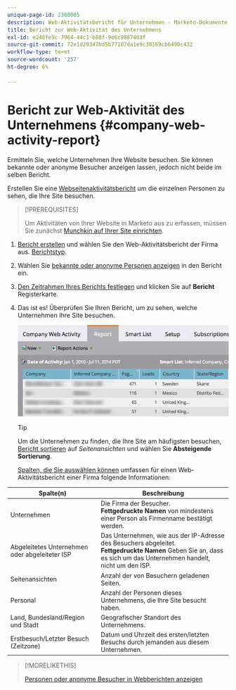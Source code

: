 ```yaml
---
unique-page-id: 2360005
description: Web-Aktivitätsbericht für Unternehmen - Marketo-Dokumente - Produktdokumentation
title: Bericht zur Web-Aktivität des Unternehmens
exl-id: e248fe5c-7964-44c1-b88f-9e6c9887403f
source-git-commit: 72e1d29347bd5b77107da1e9c30169cb6490c432
workflow-type: tm+mt
source-wordcount: '257'
ht-degree: 6%

---
```


# Bericht zur Web-Aktivität des Unternehmens {#company-web-activity-report}

Ermitteln Sie, welche Unternehmen Ihre Website besuchen. Sie können bekannte oder anonyme Besucher anzeigen lassen, jedoch nicht beide im selben Bericht.

Erstellen Sie eine [Webseitenaktivitätsbericht](/help/marketo/product-docs/reporting/basic-reporting/report-types/web-page-activity-report.md) um die einzelnen Personen zu sehen, die Ihre Site besuchen.

>[!PREREQUISITES]
>
>Um Aktivitäten von Ihrer Website in Marketo aus zu erfassen, müssen Sie zunächst [Munchkin auf Ihrer Site einrichten](/help/marketo/product-docs/administration/additional-integrations/add-munchkin-tracking-code-to-your-website.md).

1. [Bericht erstellen](/help/marketo/product-docs/reporting/basic-reporting/creating-reports/create-a-report-in-a-program.md) und wählen Sie den Web-Aktivitätsbericht der Firma aus. [Berichtstyp](report-type-overview.md).

1. Wählen Sie [bekannte oder anonyme Personen anzeigen](/help/marketo/product-docs/reporting/basic-reporting/report-activity/display-people-or-anonymous-visitors-in-web-reports.md) in den Bericht ein.

1. [Den Zeitrahmen Ihres Berichts festlegen](/help/marketo/product-docs/reporting/basic-reporting/editing-reports/change-a-report-time-frame.md) und klicken Sie auf **Bericht** Registerkarte.

1. Das ist es! Überprüfen Sie Ihren Bericht, um zu sehen, welche Unternehmen Ihre Site besuchen.

   ![](assets/image2014-9-16-11-3a0-3a24.png)

   >[!TIP]
   >
   >Um die Unternehmen zu finden, die Ihre Site am häufigsten besuchen, [Bericht sortieren](/help/marketo/product-docs/reporting/basic-reporting/editing-reports/sort-report-on-columns.md) auf _Seitenansichten_ und wählen Sie **Absteigende Sortierung**.

   [Spalten, die Sie auswählen können](/help/marketo/product-docs/reporting/basic-reporting/editing-reports/select-report-columns.md) umfassen für einen Web-Aktivitätsbericht einer Firma folgende Informationen:

<table> 
 <thead> 
  <tr> 
   <th>Spalte(n)</th> 
   <th>Beschreibung</th> 
  </tr> 
 </thead> 
 <tbody> 
  <tr> 
   <td>Unternehmen</td> 
   <td>Die Firma der Besucher.<br> <strong>Fettgedruckte Namen</strong> von mindestens einer Person als Firmenname bestätigt werden.</td> 
  </tr> 
  <tr> 
   <td>Abgeleitetes Unternehmen oder abgeleiteter ISP</td> 
   <td>Das Unternehmen, wie aus der IP-Adresse des Besuchers abgeleitet. <br> <strong>Fettgedruckte Namen</strong> Geben Sie an, dass es sich um das Unternehmen handelt, nicht um den ISP. </td> 
  </tr> 
  <tr> 
   <td>Seitenansichten</td> 
   <td>Anzahl der von Besuchern geladenen Seiten.</td> 
  </tr> 
  <tr> 
   <td>Personal</td> 
   <td>Anzahl der Personen dieses Unternehmens, die Ihre Site besucht haben.</td> 
  </tr> 
  <tr> 
   <td>Land, Bundesland/Region und Stadt</td> 
   <td>Geografischer Standort des Unternehmens.</td> 
  </tr> 
  <tr> 
   <td>Erstbesuch/Letzter Besuch (Zeitzone)</td> 
   <td>Datum und Uhrzeit des ersten/letzten Besuchs durch jemanden aus diesem Unternehmen.</td> 
  </tr> 
 </tbody> 
</table>

>[!MORELIKETHIS]
>
>[Personen oder anonyme Besucher in Webberichten anzeigen](/help/marketo/product-docs/reporting/basic-reporting/report-activity/display-people-or-anonymous-visitors-in-web-reports.md)
